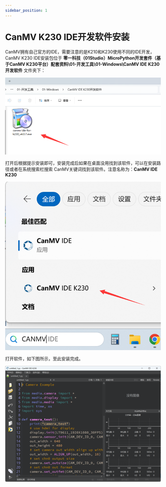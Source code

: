 ```yaml
---
sidebar_position: 1
---
```


# CanMV K230 IDE开发软件安装

CanMV拥有自己官方的IDE，需要注意的是K210和K230使用不同的IDE开发，CanMV K230 IDE安装包位于 **零一科技（01Studio）MicroPython开发套件（基于CanMV K230平台）配套资料\01-开发工具\01-Windows\CanMV IDE K230开发软件** 文件夹下：

![canmv_ide1](./img/canmv_ide/canmv_ide1.png)

打开后根据提示安装即可，安装完成后如果在桌面没用找到该软件，可以在安装路径或者在系统搜索栏搜索 CanMV关键词找到该软件。注意名称为：**CanMV IDE K230**

![canmv_ide2](./img/canmv_ide/canmv_ide2.png)

打开软件，如下图所示，至此安装完成。

![canmv_ide3](./img/canmv_ide/canmv_ide3.png)